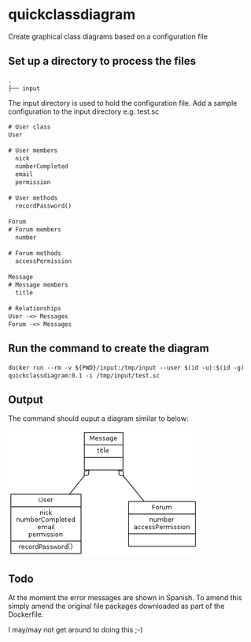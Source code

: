 # quickclassdiagram
Create graphical class diagrams based on a configuration file

## Set up a directory to process the files

```
.
├── input
```

The input directory is used to hold the configuration file. Add a sample configuration to the input directory e.g. test.sc

```
# User class
User

# User members
  nick
  numberCompleted
  email
  permission

# User methods
  recordPassword()

Forum
# Forum members
  number

# Forum methods
  accessPermission

Message
# Message members
  title

# Relationships
User -<> Messages
Forum -<> Messages
```

## Run the command to create the diagram

```
docker run --rm -v ${PWD}/input:/tmp/input --user $(id -u):$(id -g) quickclassdiagram:0.1 -i /tmp/input/test.sc
```

## Output 

The command should ouput a diagram similar to below:

![sample quickclassdiagram image](images/test.png?raw=true)


## Todo

At the moment the error messages are shown in Spanish. To amend this simply amend the original file packages downloaded as part of the Dockerfile.

I may/may not get around to doing this ;-)

